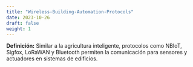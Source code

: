 ```yaml
---
title: "Wireless-Building-Automation-Protocols"
date: 2023-10-26
draft: false
weight: 1
---
```


**Definición:** Similar a la agricultura inteligente, protocolos como NBIoT, Sigfox, LoRaWAN y Bluetooth permiten la comunicación para sensores y actuadores en sistemas de edificios.

